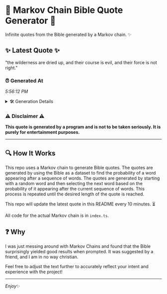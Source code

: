 # 📖 Markov Chain Bible Quote Generator 📖

Infinite quotes from the Bible generated by a Markov chain. ✨

## ✨ Latest Quote ✨
"the wilderness are dried up, and their course is evil, and their force is not right."

### ⏰ Generated At
*5:56:12 PM*

<details>
    <summary>🛠️ Generation Details</summary>
    <p>
        <strong>🌱 Seed:</strong> the<br>
        <strong>🔄 Iterations:</strong> 15<br>
        <strong>📜 Context History:</strong><br>[ the ]: wilderness<br>[ the, wilderness ]: are<br>[ the, wilderness, are ]: dried<br>[ the, wilderness, are, dried ]: up,<br>[ the, wilderness, are, dried, up, ]: and<br>[ the, wilderness, are, dried, up,, and ]: their<br>[ wilderness, are, dried, up,, and, their ]: course<br>[ are, dried, up,, and, their, course ]: is<br>[ dried, up,, and, their, course, is ]: evil,<br>[ up,, and, their, course, is, evil, ]: and<br>[ and, their, course, is, evil,, and ]: their<br>[ their, course, is, evil,, and, their ]: force<br>[ course, is, evil,, and, their, force ]: is<br>[ is, evil,, and, their, force, is ]: not<br>[ evil,, and, their, force, is, not ]: right.<br>
    </p>
</details>

### ⚠️ Disclaimer ⚠️
**This quote is generated by a program and is not to be taken seriously. It is purely for entertainment purposes.**

---

## 🔍 How It Works

This repo uses a Markov chain to generate Bible quotes. The quotes are generated by using the Bible as a dataset to find the probability of a word appearing after a sequence of words. The quotes are generated by starting with a random word and then selecting the next word based on the probability of it appearing after the current sequence of words. This process is repeated until the desired length of the quote is reached.

This repo will update the latest quote in this README every 10 minutes. ⏳

All code for the actual Markov chain is in `index.ts`.

## ❓ Why

I was just messing around with Markov Chains and found that the Bible surprisingly yielded good results when prompted. 
It was suggested by a friend, and I am in no way christian.

Feel free to adjust the text further to accurately reflect your intent and experience with the project!

---

*Enjoy*✨
